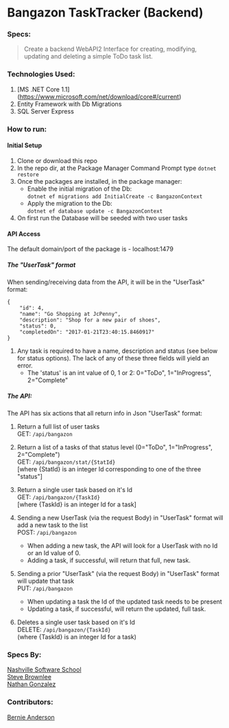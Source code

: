 # Bangazon TaskTracker (Backend)

### Specs:
> Create a backend WebAPI2 Interface for creating, modifying, updating and deleting a simple ToDo task list.

### Technologies Used:
1. [MS .NET Core 1.1] (https://www.microsoft.com/net/download/core#/current) 
2. Entity Framework with Db Migrations
3. SQL Server Express

### How to run:
#### Initial Setup
1. Clone or download this repo
2. In the repo dir, at the Package Manager Command Prompt type `dotnet restore`
3. Once the packages are installed, in the package manager:
    * Enable the initial migration of the Db:  
   `dotnet ef migrations add InitialCreate -c BangazonContext`  
    * Apply the migration to the Db:  
   `dotnet ef database update -c BangazonContext`  
4. On first run the Database will be seeded with two user tasks

#### API Access
The default domain/port of the package is - localhost:1479  

##### The "UserTask" format
When sending/receiving data from the API, it will be in the "UserTask" format:
```
{
	"id": 4,
	"name": "Go Shopping at JcPenny",
	"description": "Shop for a new pair of shoes",
	"status": 0,
	"completedOn": "2017-01-21T23:40:15.8460917"
}
``` 
1. Any task is required to have a name, description and status (see below for status options). The lack of any of these three fields will yield an error.
    * The 'status' is an int value of 0, 1 or 2: 0="ToDo", 1="InProgress", 2="Complete"

##### The API:
The API has six actions that all return info in Json "UserTask" format:  
1. Return a full list of user tasks  
GET: `/api/bangazon`

1. Return a list of a tasks of that status level (0="ToDo", 1="InProgress", 2="Complete")  
GET: `/api/bangazon/stat/{StatId}`  
[where {StatId} is an integer Id corresponding to one of the three "status"]  

1. Return a single user task based on it's Id  
GET: `/api/bangazon/{TaskId}`  
[where {TaskId} is an integer Id for a task]  

1. Sending a new UserTask (via the request Body) in "UserTask" format will add a new task to the list  
POST: `/api/bangazon`  

    * When adding a new task, the API will look for a UserTask with no Id or an Id value of 0.
    * Adding a task, if successful, will return that full, new task. 

1. Sending a prior "UserTask" (via the request Body) in "UserTask" format will update that task  
PUT: `/api/bangazon`  

    * When updating a task the Id of the updated task needs to be present
    * Updating a task, if successful, will return the updated, full task.

1. Deletes a single user task based on it's Id  
DELETE: `/api/bangazon/{TaskId}`  
(where {TaskId} is an integer Id for a task)  

### Specs By:
[Nashville Software School](https://github.com/nashville-software-school)  
[Steve Brownlee](https://github.com/chortlehoort)  
[Nathan Gonzalez](https://github.com/ncgonz)  

### Contributors:
[Bernie Anderson](https://github.com/bernardanderson)  


